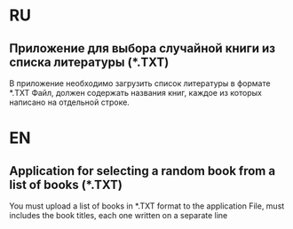 # RU
## Приложение для выбора случайной книги из списка литературы (*.TXT)
В приложение необходимо загрузить список литературы в формате *.TXT
Файл, должен содержать названия книг, каждое из которых написано на отдельной строке.

# EN
## Application for selecting a random book from a list of books (*.TXT)
You must upload a list of books in *.TXT format to the application
File, must includes the book titles, each one written on a separate line

